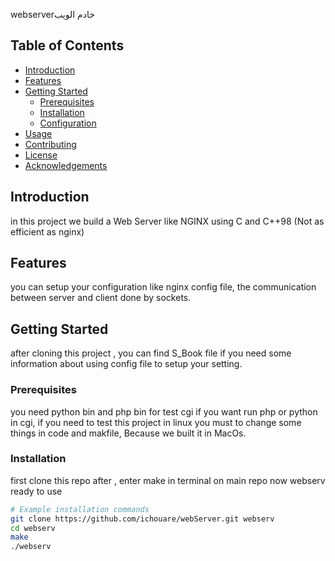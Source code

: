 webserverخادم الويب 

## Table of Contents

- [Introduction](#introduction)
- [Features](#features)
- [Getting Started](#getting-started)
  - [Prerequisites](#prerequisites)
  - [Installation](#installation)
  - [Configuration](#configuration)
- [Usage](#usage)
- [Contributing](#contributing)
- [License](#license)
- [Acknowledgements](#acknowledgements)







## Introduction

in this project we build a Web Server like NGINX using C and C++98 (Not as efficient as nginx)









## Features

you can setup your configuration like nginx config file, the communication between server and client done by sockets.











## Getting Started
after cloning this project , you can find S_Book file if you need some information about using config file to setup your setting.










### Prerequisites

you need python bin and php bin for test cgi if you want run php or python in cgi,
if you need to test this project in linux you must to change some things in code and makfile, Because we built it in MacOs.











### Installation
first clone this repo after , enter make in terminal on main repo now webserv ready to use





```bash
# Example installation commands
git clone https://github.com/ichouare/webServer.git webserv
cd webserv
make
./webserv

